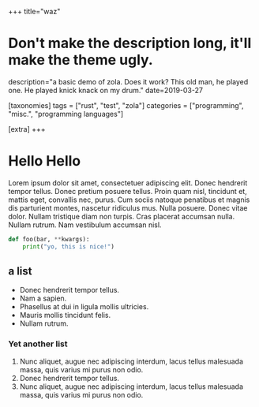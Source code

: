 +++
title="waz"
# Don't make the description long, it'll make the theme ugly.
description="a basic demo of zola. Does it work? This old man, he played one. He played knick knack on my drum."
date=2019-03-27

[taxonomies]
tags = ["rust", "test", "zola"]
categories = ["programming", "misc.", "programming languages"]

[extra]
+++

# Hello Hello

Lorem ipsum dolor sit amet, consectetuer adipiscing elit.  Donec hendrerit
tempor tellus.  Donec pretium posuere tellus.  Proin quam nisl, tincidunt et,
mattis eget, convallis nec, purus.  Cum sociis natoque penatibus et magnis dis
parturient montes, nascetur ridiculus mus.  Nulla posuere.  Donec vitae dolor.
Nullam tristique diam non turpis.  Cras placerat accumsan nulla.  Nullam
rutrum.  Nam vestibulum accumsan nisl.


```python
def foo(bar, **kwargs):
    print("yo, this is nice!")
```

## a list

* Donec hendrerit tempor tellus.
* Nam a sapien.
* Phasellus at dui in ligula mollis ultricies.
* Mauris mollis tincidunt felis.
* Nullam rutrum.

### Yet another list
1. Nunc aliquet, augue nec adipiscing interdum, lacus tellus malesuada massa,
   quis varius mi purus non odio.
2. Donec hendrerit tempor tellus. 
3. Nunc aliquet, augue nec adipiscing interdum, lacus tellus malesuada massa,
   quis varius mi purus non odio.


